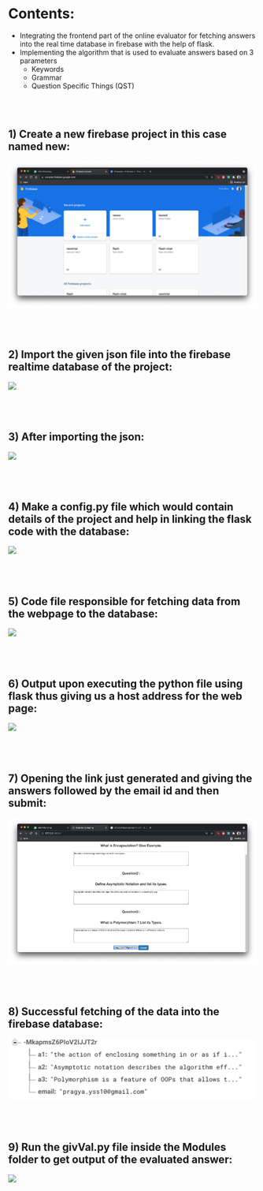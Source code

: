 # Contents:

- Integrating the frontend part of the online evaluator for fetching answers into the real time database in firebase with the help of flask. 
- Implementing the algorithm that is used to evaluate answers based on 3 parameters
  - Keywords
  - Grammar
  - Question Specific Things (QST)
<br>
<br>

## 1) Create a new firebase project in this case named new:

![](screenshots/Aspose.Words.c95b4e34-7cda-48ee-90b8-9035cc662319.001.png)
<br>
<br>
<br>
<br>
## 2) Import the given json file into the firebase realtime database of the project:

![](screenshots/Aspose.Words.c95b4e34-7cda-48ee-90b8-9035cc662319.002.png)
<br>
<br>
<br>
<br>
## 3) After importing the json:

![](screenshots/Aspose.Words.c95b4e34-7cda-48ee-90b8-9035cc662319.003.png)
<br>
<br>
<br>
<br>
## 4) Make a config.py file which would contain details of the project and help in linking the flask code with the database:

 ![](screenshots/Aspose.Words.c95b4e34-7cda-48ee-90b8-9035cc662319.004.png)
 <br>
<br>
<br>
<br>
## 5) Code file responsible for fetching data from the webpage to the database:

 ![](screenshots/Aspose.Words.c95b4e34-7cda-48ee-90b8-9035cc662319.005.png)
<br>
<br>
<br>
<br>
## 6) Output upon executing the python file using flask thus giving us a host address for the web page:

![](screenshots/Aspose.Words.c95b4e34-7cda-48ee-90b8-9035cc662319.006.png)
<br>
<br>
<br>
<br>
## 7) Opening the link just generated and giving the answers followed by the email id and then submit:

![](screenshots/image.png)
<br>
<br>
<br>
<br>
## 8) Successful fetching of the data into the firebase database:

![](screenshots/Aspose.Words.c95b4e34-7cda-48ee-90b8-9035cc662319.007.png)
<br>
<br>
<br>
<br>
## 9) Run the givVal.py file inside the Modules folder to get output of the evaluated answer:

![](screenshots/Aspose.Words.c95b4e34-7cda-48ee-90b8-9035cc662319.008.png)

